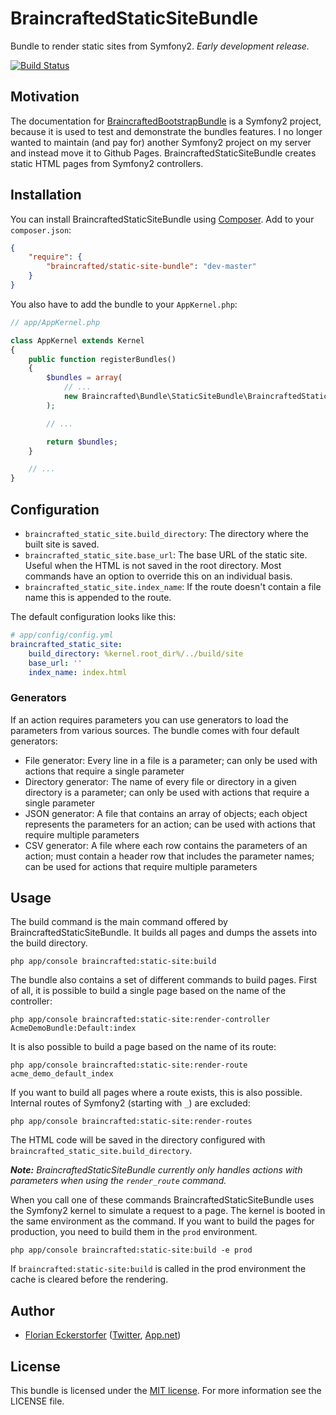 BraincraftedStaticSiteBundle
==================

Bundle to render static sites from Symfony2. *Early development release.*

[![Build Status](https://travis-ci.org/braincrafted/static-site-bundle.png?branch=master)](https://travis-ci.org/braincrafted/static-site-bundle)


Motivation
----------

The documentation for [BraincraftedBootstrapBundle](https://github.com/braincrafted/bootstrap-bundle) is a Symfony2 project, because it is used to test and demonstrate the bundles features. I no longer wanted to maintain (and pay for) another Symfony2 project on my server and instead move it to Github Pages. BraincraftedStaticSiteBundle creates static HTML pages from Symfony2 controllers.


Installation
------------

You can install BraincraftedStaticSiteBundle using [Composer](http://getcomposer.org). Add to your `composer.json`:

```json
{
    "require": {
        "braincrafted/static-site-bundle": "dev-master"
    }
}
```

You also have to add the bundle to your `AppKernel.php`:

```php
// app/AppKernel.php

class AppKernel extends Kernel
{
    public function registerBundles()
    {
        $bundles = array(
            // ...
            new Braincrafted\Bundle\StaticSiteBundle\BraincraftedStaticSiteBundle(),
        );

        // ...

        return $bundles;
    }

    // ...
}
```

Configuration
-------------

- `braincrafted_static_site.build_directory`: The directory where the built site is saved.
- `braincrafted_static_site.base_url`: The base URL of the static site. Useful when the HTML is not saved in the root directory. Most commands have an option to override this on an individual basis.
- `braincrafted_static_site.index_name`: If the route doesn't contain a file name this is appended to the route.

The default configuration looks like this:

```yaml
# app/config/config.yml
braincrafted_static_site:
    build_directory: %kernel.root_dir%/../build/site
    base_url: ''
    index_name: index.html
```

### Generators

If an action requires parameters you can use generators to load the parameters from various sources. The bundle comes with four default generators:

- File generator: Every line in a file is a parameter; can only be used with actions that require a single parameter
- Directory generator: The name of every file or directory in a given directory is a parameter; can only be used with actions that require a single parameter
- JSON generator: A file that contains an array of objects; each object represents the parameters for an action; can be used with actions that require multiple parameters
- CSV generator: A file where each row contains the parameters of an action; must contain a header row that includes the parameter names; can be used for actions that require multiple parameters


Usage
-----

The build command is the main command offered by BraincraftedStaticSiteBundle. It builds all pages and dumps the assets into the build directory.

    php app/console braincrafted:static-site:build

The bundle also contains a set of different commands to build pages. First of all, it is possible to build a single page based on the name of the controller:

    php app/console braincrafted:static-site:render-controller AcmeDemoBundle:Default:index

It is also possible to build a page based on the name of its route:

    php app/console braincrafted:static-site:render-route acme_demo_default_index

If you want to build all pages where a route exists, this is also possible. Internal routes of Symfony2 (starting with `_`) are excluded:

    php app/console braincrafted:static-site:render-routes

The HTML code will be saved in the directory configured with `braincrafted_static_site.build_directory`.

_**Note:** BraincraftedStaticSiteBundle currently only handles actions with parameters when using the `render_route` command._

When you call one of these commands BraincraftedStaticSiteBundle uses the Symfony2 kernel to simulate a request to a page. The kernel is booted in the same environment as the command. If you want to build the pages for production, you need to build them in the <code>prod</code> environment.

    php app/console braincrafted:static-site:build -e prod

If <code>braincrafted:static-site:build</code> is called in the prod environment the cache is cleared before the rendering.


Author
------

- [Florian Eckerstorfer](http://florian.ec) ([Twitter](http://twitter.com/Florian_), [App.net](http://app.net/florian))


License
-------

This bundle is licensed under the [MIT license](http://opensource.org/licenses/MIT). For more information see the LICENSE file.

